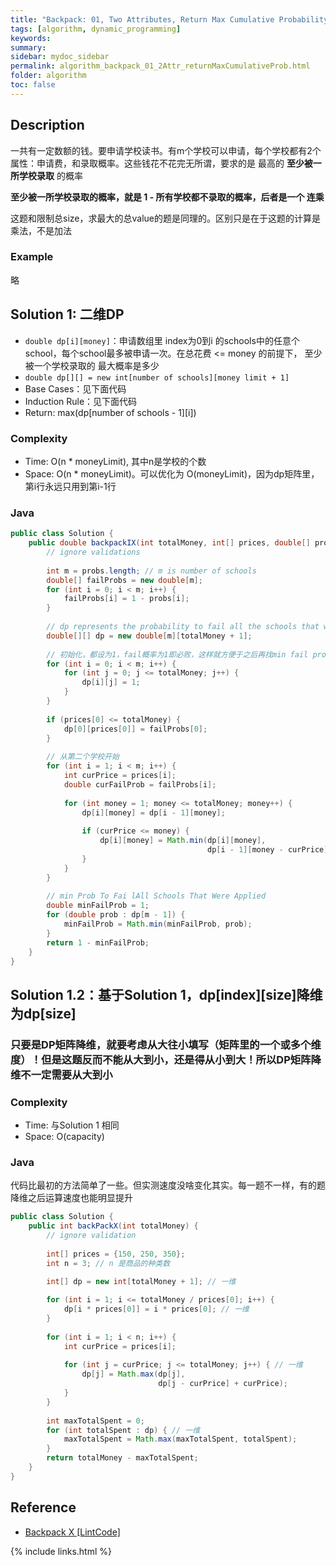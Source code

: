```yaml
---
title: "Backpack: 01, Two Attributes, Return Max Cumulative Probability"
tags: [algorithm, dynamic_programming]
keywords:
summary:
sidebar: mydoc_sidebar
permalink: algorithm_backpack_01_2Attr_returnMaxCumulativeProb.html
folder: algorithm
toc: false
---
```


## Description
一共有一定数额的钱。要申请学校读书。有m个学校可以申请，每个学校都有2个属性：申请费，和录取概率。这些钱花不花完无所谓，要求的是 最高的 **至少被一所学校录取** 的概率

**至少被一所学校录取的概率，就是 1 - 所有学校都不录取的概率，后者是一个 连乘**

这题和限制总size，求最大的总value的题是同理的。区别只是在于这题的计算是乘法，不是加法

### Example
略

## Solution 1: 二维DP
* `double dp[i][money]`：申请数组里 index为0到i 的schools中的任意个school，每个school最多被申请一次。在总花费 <= money 的前提下，
至少被一个学校录取的 最大概率是多少
* `double dp[][] = new int[number of schools][money limit + 1]`
* Base Cases：见下面代码
* Induction Rule：见下面代码
* Return: max(dp[number of schools - 1][i])

### Complexity
* Time: O(n * moneyLimit), 其中n是学校的个数
* Space: O(n * moneyLimit)。可以优化为 O(moneyLimit)，因为dp矩阵里，第i行永远只用到第i-1行

### Java
```java
public class Solution {
    public double backpackIX(int totalMoney, int[] prices, double[] probs) {
        // ignore validations
        
        int m = probs.length; // m is number of schools
        double[] failProbs = new double[m];
        for (int i = 0; i < m; i++) {
            failProbs[i] = 1 - probs[i];
        }
        
        // dp represents the probability to fail all the schools that were applied
        double[][] dp = new double[m][totalMoney + 1];
        
        // 初始化，都设为1，fail概率为1即必败，这样就方便于之后再找min fail prob
        for (int i = 0; i < m; i++) {
            for (int j = 0; j <= totalMoney; j++) {
                dp[i][j] = 1;
            }
        }
        
        if (prices[0] <= totalMoney) {
            dp[0][prices[0]] = failProbs[0];
        }
        
        // 从第二个学校开始
        for (int i = 1; i < m; i++) {
            int curPrice = prices[i];
            double curFailProb = failProbs[i];
            
            for (int money = 1; money <= totalMoney; money++) {
                dp[i][money] = dp[i - 1][money];
                
                if (curPrice <= money) {
                    dp[i][money] = Math.min(dp[i][money],
                                            dp[i - 1][money - curPrice] * curFailProb);
                }
            }
        }
        
        // min Prob To Fai lAll Schools That Were Applied
        double minFailProb = 1;
        for (double prob : dp[m - 1]) {
            minFailProb = Math.min(minFailProb, prob);
        }
        return 1 - minFailProb;
    }
}
```

## Solution 1.2：基于Solution 1，dp[index][size]降维为dp[size]

### 只要是DP矩阵降维，就要考虑从大往小填写（矩阵里的一个或多个维度）！但是这题反而不能从大到小，还是得从小到大！所以DP矩阵降维不一定需要从大到小

### Complexity
* Time: 与Solution 1 相同
* Space: O(capacity)

### Java
代码比最初的方法简单了一些。但实测速度没啥变化其实。每一题不一样，有的题降维之后运算速度也能明显提升
```java
public class Solution {
    public int backPackX(int totalMoney) {
        // ignore validation
        
        int[] prices = {150, 250, 350};
        int n = 3; // n 是商品的种类数
        
        int[] dp = new int[totalMoney + 1]; // 一维

        for (int i = 1; i <= totalMoney / prices[0]; i++) {
            dp[i * prices[0]] = i * prices[0]; // 一维
        }
        
        for (int i = 1; i < n; i++) {
            int curPrice = prices[i];
            
            for (int j = curPrice; j <= totalMoney; j++) { // 一维
                dp[j] = Math.max(dp[j],
                                 dp[j - curPrice] + curPrice);
            }
        }
        
        int maxTotalSpent = 0;
        for (int totalSpent : dp) { // 一维
            maxTotalSpent = Math.max(maxTotalSpent, totalSpent);
        }
        return totalMoney - maxTotalSpent;
    }
}
```

## Reference
* [Backpack X [LintCode]](https://www.lintcode.com/problem/backpack-x/description)

{% include links.html %}
